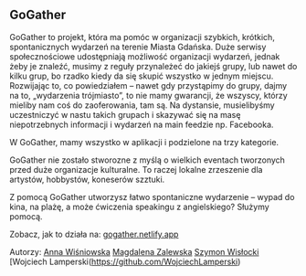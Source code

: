 ## GoGather

GoGather to projekt, która ma pomóc w organizacji szybkich, krótkich, spontanicznych wydarzeń na terenie Miasta Gdańska.
Duże serwisy społecznościowe udostępniają możliwość organizacji wydarzeń, jednak żeby je znaleźć, musimy z reguły przynależeć do jakiejś grupy, lub nawet do kilku grup, bo rzadko kiedy da się skupić wszystko w jednym miejscu.
Rozwijając to, co powiedziałem – nawet gdy przystąpimy do grupy, dajmy na to, „wydarzenia trójmiasto”,
 to nie mamy gwarancji, że wszyscy, którzy mieliby nam coś do zaoferowania, tam są.
Na dystansie, musielibyśmy uczestniczyć w nastu takich grupach i skazywać się na masę niepotrzebnych informacji i wydarzeń na main feedzie np. Facebooka.

W GoGather, mamy wszystko w aplikacji i podzielone na trzy kategorie.

GoGather nie zostało stworozne z myślą o wielkich eventach tworzonych przed duże organizacje kulturalne. To raczej lokalne zrzeszenie  dla artystów, hobbystów, koneserów szztuki.

Z pomocą GoGather utworzysz łatwo spontaniczne wydarzenie – wypad do kina, na plażę, a może ćwiczenia speakingu z angielskiego? Służymy pomocą.

Zobacz, jak to działa na: [gogather.netlify.app](gogather.netlify.app)

Autorzy:
[Anna Wiśniowska](https://github.com/annavvis)
[Magdalena Zalewska](https://github.com/magdalena-zalewska)
[Szymon Wisłocki](https://github.com/szymonwislocki)
[Wojciech Lamperski(https://github.com/WojciechLamperski)
